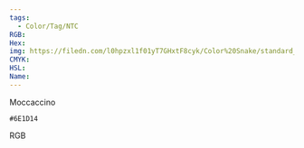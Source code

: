 ```yaml
---
tags:
  - Color/Tag/NTC
RGB:
Hex:
img: https://filedn.com/l0hpzxl1f01yT7GHxtF8cyk/Color%20Snake/standard_csv_to_svg//6E1D14.svg
CMYK:
HSL:
Name:
---
```

Moccaccino
```palette
#6E1D14
```
RGB
